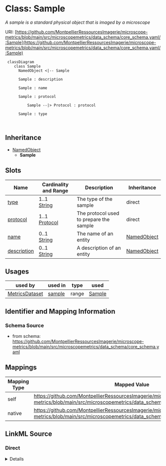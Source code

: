 # Class: Sample


_A sample is a standard physical object that is imaged by a microscope_





URI: [https://github.com/MontpellierRessourcesImagerie/microscope-metrics/blob/main/src/microscopemetrics/data_schema/core_schema.yaml/:Sample](https://github.com/MontpellierRessourcesImagerie/microscope-metrics/blob/main/src/microscopemetrics/data_schema/core_schema.yaml/:Sample)




```mermaid
 classDiagram
    class Sample
      NamedObject <|-- Sample
      
      Sample : description
        
      Sample : name
        
      Sample : protocol
        
          Sample --|> Protocol : protocol
        
      Sample : type
        
      
```





## Inheritance
* [NamedObject](NamedObject.md)
    * **Sample**



## Slots

| Name | Cardinality and Range | Description | Inheritance |
| ---  | --- | --- | --- |
| [type](type.md) | 1..1 <br/> [String](String.md) | The type of the sample | direct |
| [protocol](protocol.md) | 1..1 <br/> [Protocol](Protocol.md) | The protocol used to prepare the sample | direct |
| [name](name.md) | 0..1 <br/> [String](String.md) | The name of an entity | [NamedObject](NamedObject.md) |
| [description](description.md) | 0..1 <br/> [String](String.md) | A description of an entity | [NamedObject](NamedObject.md) |





## Usages

| used by | used in | type | used |
| ---  | --- | --- | --- |
| [MetricsDataset](MetricsDataset.md) | [sample](sample.md) | range | [Sample](Sample.md) |






## Identifier and Mapping Information







### Schema Source


* from schema: https://github.com/MontpellierRessourcesImagerie/microscope-metrics/blob/main/src/microscopemetrics/data_schema/core_schema.yaml





## Mappings

| Mapping Type | Mapped Value |
| ---  | ---  |
| self | https://github.com/MontpellierRessourcesImagerie/microscope-metrics/blob/main/src/microscopemetrics/data_schema/core_schema.yaml/:Sample |
| native | https://github.com/MontpellierRessourcesImagerie/microscope-metrics/blob/main/src/microscopemetrics/data_schema/core_schema.yaml/:Sample |





## LinkML Source

<!-- TODO: investigate https://stackoverflow.com/questions/37606292/how-to-create-tabbed-code-blocks-in-mkdocs-or-sphinx -->

### Direct

<details>
```yaml
name: Sample
description: A sample is a standard physical object that is imaged by a microscope
from_schema: https://github.com/MontpellierRessourcesImagerie/microscope-metrics/blob/main/src/microscopemetrics/data_schema/core_schema.yaml
is_a: NamedObject
attributes:
  type:
    name: type
    description: The type of the sample
    from_schema: https://github.com/MontpellierRessourcesImagerie/microscope-metrics/blob/main/src/microscopemetrics/data_schema/core_schema.yaml
    rank: 1000
    identifier: true
    range: string
    required: true
  protocol:
    name: protocol
    description: The protocol used to prepare the sample
    from_schema: https://github.com/MontpellierRessourcesImagerie/microscope-metrics/blob/main/src/microscopemetrics/data_schema/core_schema.yaml
    rank: 1000
    multivalued: false
    range: Protocol
    required: true
    inlined: false

```
</details>

### Induced

<details>
```yaml
name: Sample
description: A sample is a standard physical object that is imaged by a microscope
from_schema: https://github.com/MontpellierRessourcesImagerie/microscope-metrics/blob/main/src/microscopemetrics/data_schema/core_schema.yaml
is_a: NamedObject
attributes:
  type:
    name: type
    description: The type of the sample
    from_schema: https://github.com/MontpellierRessourcesImagerie/microscope-metrics/blob/main/src/microscopemetrics/data_schema/core_schema.yaml
    rank: 1000
    identifier: true
    alias: type
    owner: Sample
    domain_of:
    - Sample
    range: string
    required: true
  protocol:
    name: protocol
    description: The protocol used to prepare the sample
    from_schema: https://github.com/MontpellierRessourcesImagerie/microscope-metrics/blob/main/src/microscopemetrics/data_schema/core_schema.yaml
    rank: 1000
    multivalued: false
    alias: protocol
    owner: Sample
    domain_of:
    - Sample
    range: Protocol
    required: true
    inlined: false
  name:
    name: name
    description: The name of an entity
    from_schema: https://github.com/MontpellierRessourcesImagerie/microscope-metrics/blob/main/src/microscopemetrics/data_schema/core_schema.yaml
    rank: 1000
    multivalued: false
    alias: name
    owner: Sample
    domain_of:
    - NamedObject
    - Experimenter
    - Column
    range: string
    required: false
  description:
    name: description
    description: A description of an entity
    from_schema: https://github.com/MontpellierRessourcesImagerie/microscope-metrics/blob/main/src/microscopemetrics/data_schema/core_schema.yaml
    rank: 1000
    multivalued: false
    alias: description
    owner: Sample
    domain_of:
    - NamedObject
    - roi
    - Tag
    range: string

```
</details>